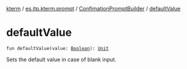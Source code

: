 [kterm](../../index.md) / [es.jtp.kterm.prompt](../index.md) / [ConfimationPromptBuilder](index.md) / [defaultValue](./default-value.md)

# defaultValue

`fun defaultValue(value: `[`Boolean`](https://kotlinlang.org/api/latest/jvm/stdlib/kotlin/-boolean/index.html)`): `[`Unit`](https://kotlinlang.org/api/latest/jvm/stdlib/kotlin/-unit/index.html)

Sets the default value in case of blank input.

